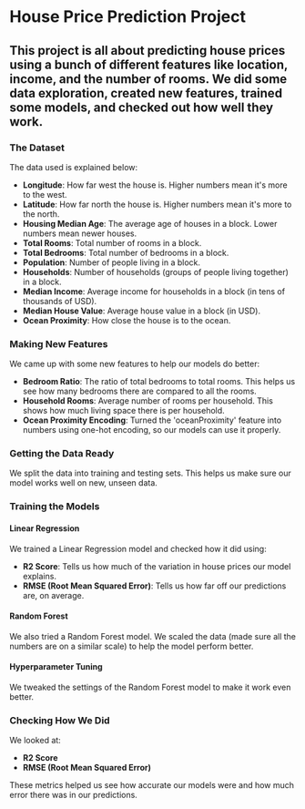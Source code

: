
<h1>House Price Prediction Project</h1>

<h2>This project is all about predicting house prices using a bunch of different features like location, income, and the number of rooms. We did some data exploration, created new features, trained some models, and checked out how well they work.</h2>

<h3><strong>The Dataset</strong></h3>
<p>The data used is explained below:</p>
<ul>
    <li><strong>Longitude</strong>: How far west the house is. Higher numbers mean it's more to the west.</li>
    <li><strong>Latitude</strong>: How far north the house is. Higher numbers mean it's more to the north.</li>
    <li><strong>Housing Median Age</strong>: The average age of houses in a block. Lower numbers mean newer houses.</li>
    <li><strong>Total Rooms</strong>: Total number of rooms in a block.</li>
    <li><strong>Total Bedrooms</strong>: Total number of bedrooms in a block.</li>
    <li><strong>Population</strong>: Number of people living in a block.</li>
    <li><strong>Households</strong>: Number of households (groups of people living together) in a block.</li>
    <li><strong>Median Income</strong>: Average income for households in a block (in tens of thousands of USD).</li>
    <li><strong>Median House Value</strong>: Average house value in a block (in USD).</li>
    <li><strong>Ocean Proximity</strong>: How close the house is to the ocean.</li>
</ul>

<h3><strong>Making New Features</strong></h3>
<p>We came up with some new features to help our models do better:</p>
<ul>
    <li><strong>Bedroom Ratio</strong>: The ratio of total bedrooms to total rooms. This helps us see how many bedrooms there are compared to all the rooms.</li>
    <li><strong>Household Rooms</strong>: Average number of rooms per household. This shows how much living space there is per household.</li>
    <li><strong>Ocean Proximity Encoding</strong>: Turned the 'oceanProximity' feature into numbers using one-hot encoding, so our models can use it properly.</li>
</ul>

<h3><strong>Getting the Data Ready</strong></h3>
<p>We split the data into training and testing sets. This helps us make sure our model works well on new, unseen data.</p>

<h3><strong>Training the Models</strong></h3>

<h4>Linear Regression</h4>
<p>We trained a Linear Regression model and checked how it did using:</p>
<ul>
    <li><strong>R2 Score</strong>: Tells us how much of the variation in house prices our model explains.</li>
    <li><strong>RMSE (Root Mean Squared Error)</strong>: Tells us how far off our predictions are, on average.</li>
</ul>

<h4>Random Forest</h4>
<p>We also tried a Random Forest model. We scaled the data (made sure all the numbers are on a similar scale) to help the model perform better.</p>

<h4>Hyperparameter Tuning</h4>
<p>We tweaked the settings of the Random Forest model to make it work even better.</p>

<h3><strong>Checking How We Did</strong></h3>
<p>We looked at:</p>
<ul>
    <li><strong>R2 Score</strong></li>
    <li><strong>RMSE (Root Mean Squared Error)</strong></li>
</ul>
<p>These metrics helped us see how accurate our models were and how much error there was in our predictions.</p>
